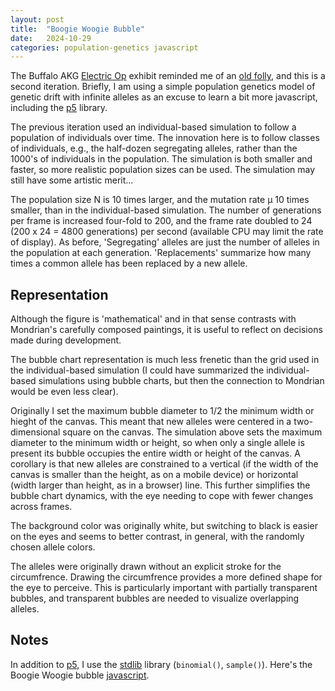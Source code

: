 ```yaml
---
layout: post
title:  "Boogie Woogie Bubble"
date:   2024-10-29
categories: population-genetics javascript
---
```


The Buffalo AKG [Electric Op][] exhibit reminded me of an [old
folly][], and this is a second iteration. Briefly, I am using a simple
population genetics model of genetic drift with infinite alleles as an
excuse to learn a bit more javascript, including the [p5][] library.

The previous iteration used an individual-based simulation to follow a
population of individuals over time. The innovation here is to follow
classes of individuals, e.g., the half-dozen segregating alleles,
rather than the 1000's of individuals in the population. The
simulation is both smaller and faster, so more realistic population
sizes can be used. The simulation may still have some artistic merit...

<div class="p5-boogie-woogie-bubble-canvas"></div>
<script src="/assets/stdlib-js/random-base-binomial.js"></script>
<script src="/assets/p5/libraries/p5.min.js"></script>
<script src="/assets/p5/boogie-woogie-bubble.js"></script>

The population size N is 10 times larger, and the mutation rate
&mu; 10 times smaller, than in the individual-based simulation. The
number of generations per frame is increased four-fold to 200, and the
frame rate doubled to 24 (200 x 24 = 4800 generations) per second
(available CPU may limit the rate of display).  As before,
'Segregating' alleles are just the number of alleles in the population
at each generation. 'Replacements' summarize how many times a common
allele has been replaced by a new allele.

## Representation

Although the figure is 'mathematical' and in that sense contrasts with
Mondrian's carefully composed paintings, it is useful to reflect on
decisions made during development.

The bubble chart representation is much less frenetic than the grid
used in the individual-based simulation (I could have summarized the
individual-based simulations using bubble charts, but then the
connection to Mondrian would be even less clear). 

Originally I set the maximum bubble diameter to 1/2 the minimum width
or hieght of the canvas. This meant that new alleles were centered in
a two-dimensional square on the canvas. The simulation above sets the
maximum diameter to the minimum width or height, so when only a single
allele is present its bubble occupies the entire width or height of
the canvas. A corollary is that new alleles are constrained to a
vertical (if the width of the canvas is smaller than the height, as on
a mobile device) or horizontal (width larger than height, as in a
browser) line. This further simplifies the bubble chart dynamics, with
the eye needing to cope with fewer changes across frames.

The background color was originally white, but switching to black is
easier on the eyes and seems to better contrast, in general, with the
randomly chosen allele colors.

The alleles were originally drawn without an explicit stroke for the
circumfrence. Drawing the circumfrence provides a more defined shape
for the eye to perceive. This is particularly important with partially
transparent bubbles, and transparent bubbles are needed to visualize
overlapping alleles.

## Notes

In addition to [p5][], I use the [stdlib][] library (`binomial()`,
`sample()`).  Here's the Boogie Woogie bubble [javascript][].

[Electric Op]: https://buffaloakg.org/art/exhibitions/electric-op
[old folly]: /population-genetics/javascript/2024/10/28/boogie-woogie.html
[p5]: https://p5js.org/
[stdlib]: https://stdlib.io/
[javascript]: /assets/p5/boogie-woogie-bubble.js
